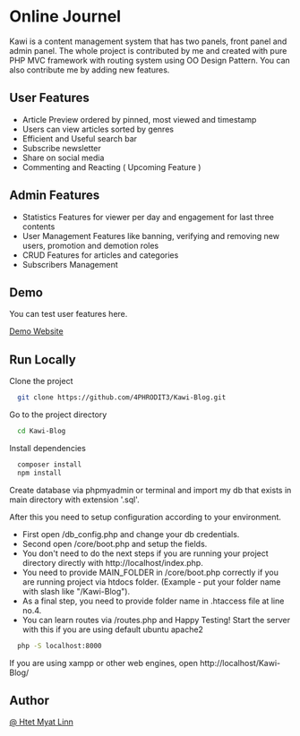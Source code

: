 
# Online Journel

Kawi is a content management system that has two panels, front panel and admin panel.
 The whole project is contributed by me and created with pure PHP MVC framework with routing system using OO Design Pattern. You can also contribute me by adding new features.


## User Features

- Article Preview ordered by pinned, most viewed and timestamp
- Users can view articles sorted by genres
- Efficient and Useful search bar
- Subscribe newsletter
- Share on social media
- Commenting and Reacting ( Upcoming Feature )

## Admin Features

- Statistics Features for viewer per day and engagement for last three contents
- User Management Features like banning, verifying and removing new users, promotion and demotion roles
- CRUD Features for articles and categories
- Subscribers Management


## Demo

You can test user features here.

[Demo Website](http://kawis.social)
## Run Locally

Clone the project

```bash
  git clone https://github.com/4PHRODIT3/Kawi-Blog.git
```

Go to the project directory

```bash
  cd Kawi-Blog
```

Install dependencies

```bash
  composer install
  npm install
```

Create database via phpmyadmin or terminal and import my db that exists in main directory with extension '.sql'.

After this you need to setup configuration according to your environment. 

- First open /db_config.php and change your db credentials.
- Second open /core/boot.php and setup the fields.
- You don't need to do the next steps if you are running your project directory directly with http://localhost/index.php.
- You need to provide MAIN_FOLDER in /core/boot.php correctly if you are running project via htdocs folder. (Example - put your folder name with slash like "/Kawi-Blog").
- As a final step, you need to provide folder name in .htaccess file at line no.4.
- You can learn routes via /routes.php and Happy Testing!
Start the server with this if you are using default ubuntu apache2

```bash
  php -S localhost:8000
```
If you are using xampp or other web engines, open http://localhost/Kawi-Blog/
## Author

[@ Htet Myat Linn](https://github.com/4PHRODIT3)